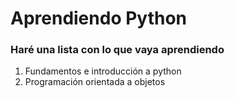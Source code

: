 # Aprendiendo Python 
### Haré una lista con lo que vaya aprendiendo
1. Fundamentos e introducción a python
2. Programación orientada a objetos